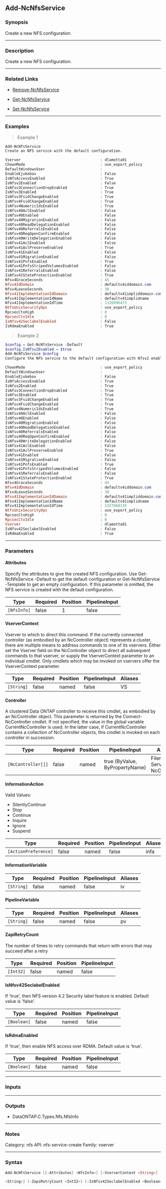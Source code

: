 Add-NcNfsService
----------------

### Synopsis
Create a new NFS configuration.

---

### Description

Create a new NFS configuration.

---

### Related Links
* [Remove-NcNfsService](Remove-NcNfsService)

* [Get-NcNfsService](Get-NcNfsService)

* [Set-NcNfsService](Set-NcNfsService)

---

### Examples
> Example 1

```PowerShell
Add-NcNfsService
Create an NFS service with the default configuration.

Vserver                                    : dlamotta01
ChownMode                                  : use_export_policy
DefaultWindowsUser                         :
EnableEjukebox                             : False
IsNfsAccessEnabled                         : True
IsNfsv2Enabled                             : False
IsNfsv3ConnectionDropEnabled               : True
IsNfsv3Enabled                             : True
IsNfsv3FsidChangeEnabled                   : True
IsNfsv4FsidChangeEnabled                   : True
IsNfsv4NumericIdsEnabled                   : True
IsNfsv40AclEnabled                         : False
IsNfsv40Enabled                            : False
IsNfsv40MigrationEnabled                   : False
IsNfsv40ReadDelegationEnabled              : False
IsNfsv40ReferralsEnabled                   : False
IsNfsv40ReqOpenConfirmEnabled              : False
IsNfsv40WriteDelegationEnabled             : False
IsNfsv41AclEnabled                         : False
IsNfsv41AclPreserveEnabled                 : True
IsNfsv41Enabled                            : False
IsNfsv41MigrationEnabled                   : False
IsNfsv41PnfsEnabled                        : True
IsNfsv41PnfsStripedVolumesEnabled          : False
IsNfsv41ReferralsEnabled                   : False
IsNfsv41StateProtectionEnabled             : True
Nfsv4GraceSeconds                          : 45
Nfsv4IdDomain                              : defaultv4iddomain.com
Nfsv4LeaseSeconds                          : 30
Nfsv41ImplementationIdDomain               : defaultv41impliddomain.com
Nfsv41ImplementationIdName                 : defaultv41implidname
Nfsv41ImplementationIdTime                 : 1326996473
NtfsUnixSecurityOps                        : use_export_policy
RpcsecCtxHigh                              : 0
RpcsecCtxIdle                              : 0
IsNfsv42SeclabelEnabled                    : False
IsRdmaEnabled                              : True

```
> Example 2

```PowerShell
$config = Get-NcNfsService -Default
$config.IsNfsv2Enabled = $true
Add-NcNfsService $config
Configure the NFS service to the default configuration with Nfsv2 enabled.

ChownMode                                  : use_export_policy
DefaultWindowsUser                         :
EnableEjukebox                             : False
IsNfsAccessEnabled                         : True
IsNfsv2Enabled                             : True
IsNfsv3ConnectionDropEnabled               : True
IsNfsv3Enabled                             : True
IsNfsv3FsidChangeEnabled                   : True
IsNfsv4FsidChangeEnabled                   : True
IsNfsv4NumericIdsEnabled                   : True
IsNfsv40AclEnabled                         : False
IsNfsv40Enabled                            : False
IsNfsv40MigrationEnabled                   : False
IsNfsv40ReadDelegationEnabled              : False
IsNfsv40ReferralsEnabled                   : False
IsNfsv40ReqOpenConfirmEnabled              : False
IsNfsv40WriteDelegationEnabled             : False
IsNfsv41AclEnabled                         : False
IsNfsv41AclPreserveEnabled                 : True
IsNfsv41Enabled                            : False
IsNfsv41MigrationEnabled                   : False
IsNfsv41PnfsEnabled                        : True
IsNfsv41PnfsStripedVolumesEnabled          : False
IsNfsv41ReferralsEnabled                   : False
IsNfsv41StateProtectionEnabled             : True
Nfsv4GraceSeconds                          : 45
Nfsv4IdDomain                              : defaultv4iddomain.com
Nfsv4LeaseSeconds                          : 30
Nfsv41ImplementationIdDomain               : defaultv41impliddomain.com
Nfsv41ImplementationIdName                 : defaultv41implidname
Nfsv41ImplementationIdTime                 : 1327068135
NtfsUnixSecurityOps                        : use_export_policy
RpcsecCtxHigh                              : 0
RpcsecCtxIdle                              : 0
Vserver                                    : dlamotta01
IsNfsv42SeclabelEnabled                    : False
IsRdmaEnabled                              : True

```

---

### Parameters
#### **Attributes**
Specify the attributes to give the created NFS configuration.  Use Get-NcNfsService -Default to get the default configuration or Get-NcNfsService -Template to get an empty configuration.  If this parameter is omitted, the NFS service is created with the default configuration.

|Type       |Required|Position|PipelineInput|
|-----------|--------|--------|-------------|
|`[NfsInfo]`|false   |1       |false        |

#### **VserverContext**
Vserver to which to direct this command.  If the currently connected controller (as embodied by an NcController object) represents a cluster, there are multiple means to address commands to one of its vservers.  Either set the Vserver field on the NcController object to direct all subsequent commands to that vserver, or supply the VserverContext parameter to an individual cmdlet.  Only cmdlets which may be invoked on vservers offer the VserverContext parameter.

|Type      |Required|Position|PipelineInput|Aliases|
|----------|--------|--------|-------------|-------|
|`[String]`|false   |named   |false        |VS     |

#### **Controller**
A clustered Data ONTAP controller to receive this cmdlet, as embodied by an NcController object.  This parameter is returned by the Connect-NcController cmdlet.  If not specified, the value in the global variable CurrentNcController is used.  In the latter case, if CurrentNcController contains a collection of NcController objects, this cmdlet is invoked on each controller in succession.

|Type              |Required|Position|PipelineInput                 |Aliases                          |
|------------------|--------|--------|------------------------------|---------------------------------|
|`[NcController[]]`|false   |named   |true (ByValue, ByPropertyName)|Filer<br/>Server<br/>NcController|

#### **InformationAction**

Valid Values:

* SilentlyContinue
* Stop
* Continue
* Inquire
* Ignore
* Suspend

|Type                |Required|Position|PipelineInput|Aliases|
|--------------------|--------|--------|-------------|-------|
|`[ActionPreference]`|false   |named   |false        |infa   |

#### **InformationVariable**

|Type      |Required|Position|PipelineInput|Aliases|
|----------|--------|--------|-------------|-------|
|`[String]`|false   |named   |false        |iv     |

#### **PipelineVariable**

|Type      |Required|Position|PipelineInput|Aliases|
|----------|--------|--------|-------------|-------|
|`[String]`|false   |named   |false        |pv     |

#### **ZapiRetryCount**
The number of times to retry commands that return with errors that may succeed after a retry

|Type     |Required|Position|PipelineInput|
|---------|--------|--------|-------------|
|`[Int32]`|false   |named   |false        |

#### **IsNfsv42SeclabelEnabled**
If 'true', then NFS version 4.2 Security label feature is enabled. Default value is 'false'.

|Type       |Required|Position|PipelineInput|
|-----------|--------|--------|-------------|
|`[Boolean]`|false   |named   |false        |

#### **IsRdmaEnabled**
If 'true', then enable NFS access over RDMA. Default value is 'true'.

|Type       |Required|Position|PipelineInput|
|-----------|--------|--------|-------------|
|`[Boolean]`|false   |named   |false        |

---

### Inputs

---

### Outputs
* DataONTAP.C.Types.Nfs.NfsInfo

---

### Notes
Category: nfs
API: nfs-service-create
Family: vserver

---

### Syntax
```PowerShell
Add-NcNfsService [[-Attributes] <NfsInfo>] [-VserverContext <String>] [-Controller <NcController[]>] [-InformationAction <ActionPreference>] [-InformationVariable <String>] [-PipelineVariable 
```
```PowerShell
<String>] [-ZapiRetryCount <Int32>] [-IsNfsv42SeclabelEnabled <Boolean>] [-IsRdmaEnabled <Boolean>] [<CommonParameters>]
```
